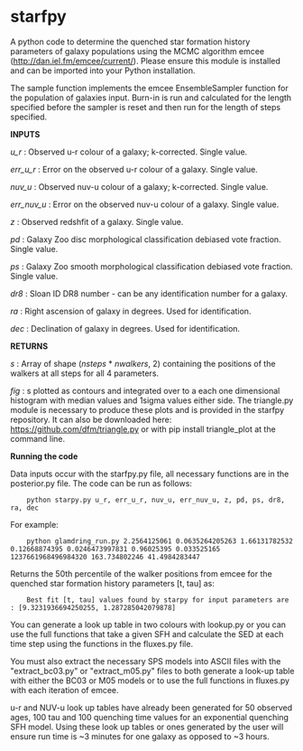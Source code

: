 starfpy
=======

A python code to determine the quenched star formation history parameters of galaxy populations using the MCMC algorithm emcee (http://dan.iel.fm/emcee/current/). Please ensure this module is installed and can be imported into your Python installation.

The sample function implements the emcee EnsembleSampler function for the population of galaxies input. Burn-in is run and calculated for the length specified before the sampler is reset and then run for the length of steps specified. 
        
**INPUTS**

*u_r* : Observed u-r colour of a galaxy; k-corrected. Single value.
        
*err_u_r* : Error on the observed u-r colour of a galaxy. Single value. 
        
*nuv_u* : Observed nuv-u colour of a galaxy; k-corrected. Single value. 
        
*err_nuv_u* : Error on the observed nuv-u colour of a galaxy. Single value. 
        
*z* : Observed redshfit of a galaxy. Single value. 
        
*pd* : Galaxy Zoo disc morphological classification debiased vote fraction. Single value. 
        
*ps* : Galaxy Zoo smooth morphological classification debiased vote fraction. Single value. 
        
*dr8* : Sloan ID DR8 number - can be any identification number for a galaxy. 

*ra* : Right ascension of galaxy in degrees. Used for identification.

*dec* : Declination of galaxy in degrees. Used for identification. 
        
**RETURNS**

*s* : Array of shape (_nsteps_ * _nwalkers_, 2) containing the positions of the walkers at all steps for all 4 parameters. 
       
*fig* : s plotted as contours and integrated over to a each one dimensional histogram with median values and 1sigma                   values either side. The triangle.py module is necessary to produce these plots and is provided in the starfpy                 repository. It can also be downloaded here: https://github.com/dfm/triangle.py or with pip install triangle_plot              at the command line.
    
**Running the code**    

Data inputs occur with the starfpy.py file, all necessary functions are in the posterior.py file. The code can be run as follows:

        python starpy.py u_r, err_u_r, nuv_u, err_nuv_u, z, pd, ps, dr8, ra, dec
        
For example:

        python glamdring_run.py 2.2564125061 0.0635264205263 1.66131782532 0.12668874395 0.0246473997831 0.96025395 0.033525165 1237661968496984320 163.734802246 41.4984283447
        
Returns the 50th percentile of the walker positions from emcee for the quenched star formation history parameters [t, tau] as:
        
        Best fit [t, tau] values found by starpy for input parameters are : [9.3231936694250255, 1.287285042079878]

You can generate a look up table in two colours with lookup.py or you can use the full functions that take a given SFH and calculate the SED at each time step using the functions in the fluxes.py file. 

You must also extract the necessary SPS models into ASCII files with the "extract_bc03.py" or "extract_m05.py" files to both generate a look-up table with either the BC03 or M05 models or to use the full functions in fluxes.py with each iteration of emcee. 

u-r and NUV-u look up tables have already been generated for 50 observed ages, 100 tau and 100 quenching time values for an exponential quenching SFH model. Using these look up tables or ones generated by the user will ensure run time is ~3 minutes for one galaxy as opposed to ~3 hours. 
